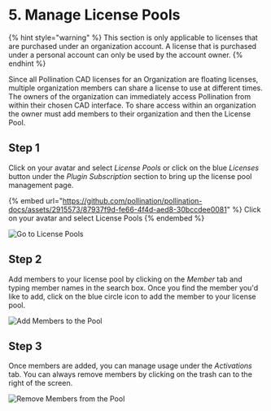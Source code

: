 # 5. Manage License Pools

{% hint style="warning" %}
This section is only applicable to licenses that are purchased under an organization account. A license that is purchased under a personal account can only be used by the account owner.
{% endhint %}

Since all Pollination CAD licenses for an Organization are floating licenses, multiple organization members can share a license to use at different times. The owners of the organization can immediately access Pollination from within their chosen CAD interface. To share access within an organization the owner must add members to their organization and then the License Pool.

## Step 1

Click on your avatar and select _License Pools_ or click on the blue _Licenses_ button under the _Plugin Subscription_ section to bring up the license pool management page.

{% embed url="https://github.com/pollination/pollination-docs/assets/2915573/87937f9d-fe66-4f4d-aed8-30bccdee0081" %}
Click on your avatar and select License Pools
{% endembed %}

![Go to License Pools](../.gitbook/assets/organization-setup/licence-pool-members-tab-1.png)

## Step 2

Add members to your license pool by clicking on the _Member_ tab and typing member names in the search box. Once you find the member you'd like to add, click on the blue circle icon to add the member to your license pool.

![Add Members to the Pool](../.gitbook/assets/organization-setup/licence-pool-members-tab-2.png)

## Step 3

Once members are added, you can manage usage under the _Activations_ tab. You can always remove members by clicking on the trash can to the right of the screen.

![Remove Members from the Pool](../.gitbook/assets/organization-setup/licence-pool-members-tab-3.png)
